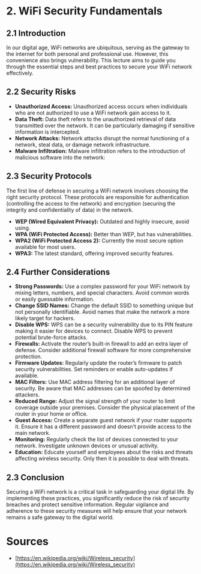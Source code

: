 # 2. WiFi Security Fundamentals

## 2.1 Introduction
In our digital age, WiFi networks are ubiquitous, serving as the gateway to the internet for both personal and professional use. However, this convenience also brings vulnerability. This lecture aims to guide you through the essential steps and best practices to secure your WiFi network effectively.

## 2.2 Security Risks
- **Unauthorized Access:** Unauthorized access occurs when individuals who are not authorized to use a WiFi network gain access to it.
- **Data Theft:** Data theft refers to the unauthorized retrieval of data transmitted over the network. It can be particularly damaging if sensitive information is intercepted.
- **Network Attacks:** Network attacks disrupt the normal functioning of a network, steal data, or damage network infrastructure.
- **Malware Infiltration:** Malware infiltration refers to the introduction of malicious software into the network:

## 2.3 Security Protocols
The first line of defense in securing a WiFi network involves choosing the right security protocol. These protocols are responsible for authentication (controlling the access to the network) and encryption (securing the integrity and confidentiality of data) in the network.

- **WEP (Wired Equivalent Privacy):** Outdated and highly insecure, avoid using.
- **WPA (WiFi Protected Access):** Better than WEP, but has vulnerabilities.
- **WPA2 (WiFi Protected Access 2):** Currently the most secure option available for most users.
- **WPA3:** The latest standard, offering improved security features.

## 2.4 Further Considerations
- **Strong Passwords:** Use a complex password for your WiFi network by mixing letters, numbers, and special characters. Avoid common words or easily guessable information.
- **Change SSID Names:** Change the default SSID to something unique but not personally identifiable. Avoid names that make the network a more likely target for hackers.
- **Disable WPS:** WPS can be a security vulnerability due to its PIN feature making it easier for devices to connect. Disable WPS to prevent potential brute-force attacks.
- **Firewalls:** Activate the router’s built-in firewall to add an extra layer of defense. Consider additional firewall software for more comprehensive protection.
- **Firmware Updates:** Regularly update the router’s firmware to patch security vulnerabilities. Set reminders or enable auto-updates if available.
- **MAC Filters:** Use MAC address filtering for an additional layer of security. Be aware that MAC addresses can be spoofed by determined attackers.
- **Reduced Range:** Adjust the signal strength of your router to limit coverage outside your premises. Consider the physical placement of the router in your home or office.
- **Guest Access:** Create a separate guest network if your router supports it. Ensure it has a different password and doesn’t provide access to the main network.
- **Monitoring:** Regularly check the list of devices connected to your network. Investigate unknown devices or unusual activity.
- **Education:** Educate yourself and employees about the risks and threats affecting wireless security. Only then it is possible to deal with threats.

## 2.3 Conclusion
Securing a WiFi network is a critical task in safeguarding your digital life. By implementing these practices, you significantly reduce the risk of security breaches and protect sensitive information. Regular vigilance and adherence to these security measures will help ensure that your network remains a safe gateway to the digital world.

# Sources
- [https://en.wikipedia.org/wiki/Wireless_security](https://en.wikipedia.org/wiki/Wireless_security)
